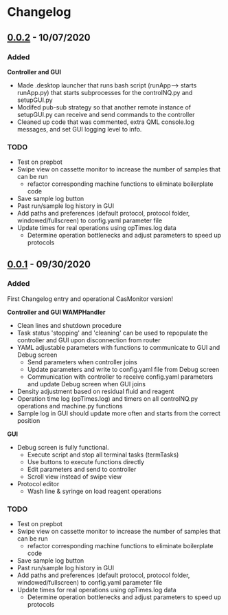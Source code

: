 # Changelog

## [0.0.2] - 10/07/2020
### Added
**Controller and GUI**
- Made .desktop launcher that runs bash script (runApp--> starts runApp.py) that starts subprocesses for the controlNQ.py and setupGUI.py
- Modifed pub-sub strategy so that another remote instance of setupGUI.py can receive and send commands to the controller
- Cleaned up code that was commented, extra QML console.log messages, and set GUI logging level to info.

### TODO
- Test on prepbot
- Swipe view on cassette monitor to increase the number of samples that can be run
  - refactor corresponding machine functions to eliminate boilerplate code
- Save sample log button
- Past run/sample log history in GUI
- Add paths and preferences (default protocol, protocol folder, windowed/fullscreen) to config.yaml parameter file
- Update times for real operations using opTimes.log data
  - Determine operation bottlenecks and adjust parameters to speed up protocols


## [0.0.1] - 09/30/2020
### Added
First Changelog entry and operational CasMonitor version!

**Controller and GUI WAMPHandler**
- Clean lines and shutdown procedure
- Task status 'stopping' and 'cleaning' can be used to repopulate the controller and GUI upon disconnection from router
- YAML adjustable parameters with functions to communicate to GUI and Debug screen
  - Send parameters when controller joins
  - Update parameters and write to config.yaml file from Debug screen
  - Communication with controller to receive config.yaml parameters and update Debug screen when GUI joins
- Density adjustment based on residual fluid and reagent
- Operation time log (opTimes.log) and timers on all controlNQ.py operations and machine.py functions
- Sample log in GUI should update more often and starts from the correct position

**GUI**
- Debug screen is fully functional.
  - Execute script and stop all terminal tasks (termTasks)
  - Use buttons to execute functions directly
  - Edit parameters and send to controller
  - Scroll view instead of swipe view
- Protocol editor
  - Wash line & syringe on load reagent operations
  
### TODO
- Test on prepbot
- Swipe view on cassette monitor to increase the number of samples that can be run
  - refactor corresponding machine functions to eliminate boilerplate code
- Save sample log button
- Past run/sample log history in GUI
- Add paths and preferences (default protocol, protocol folder, windowed/fullscreen) to config.yaml parameter file
- Update times for real operations using opTimes.log data
  - Determine operation bottlenecks and adjust parameters to speed up protocols


[0.0.1]: https://github.com/crobbins327/CasMonitor/tree/0.0.1
[0.0.2]: https://github.com/crobbins327/CasMonitor/tree/0.0.2

